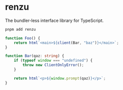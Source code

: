 # renzu

The bundler-less interface library for TypeScript.

```sh
pnpm add renzu
```

```ts
function Foo() {
	return html`<main>${client(Bar, "baz")}</main>`;
}

function Bar(qaz: string) {
	if (typeof window === "undefined") {
		throw new ClientOnlyError();
	}

	return html`<p>${window.prompt(qaz)}</p>`;
}
```

